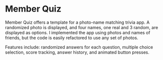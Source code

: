 # Member Quiz

Member Quiz offers a template for a photo-name matching trivia app. A randomized photo is displayed, and four names, one real and 3 random, are displayed as options. I implemented the app using photos and names of friends, but the code is easily refactored to use any set of photos.

Features include: randomized answers for each question, multiple choice selection, score tracking, answer history, and animated button presses.

